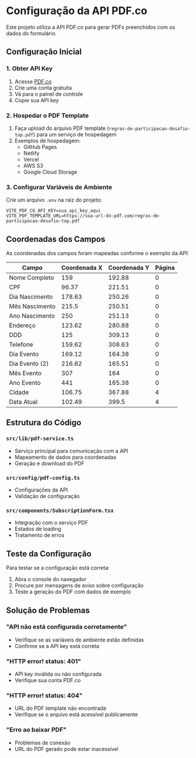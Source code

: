 # Configuração da API PDF.co

Este projeto utiliza a API PDF.co para gerar PDFs preenchidos com os dados do formulário.

## Configuração Inicial

### 1. Obter API Key

1. Acesse [PDF.co](https://pdf.co)
2. Crie uma conta gratuita
3. Vá para o painel de controle
4. Copie sua API key

### 2. Hospedar o PDF Template

1. Faça upload do arquivo PDF template (`regras-de-participacao-desafio-top.pdf`) para um serviço de hospedagem
2. Exemplos de hospedagem:
   - GitHub Pages
   - Netlify
   - Vercel
   - AWS S3
   - Google Cloud Storage

### 3. Configurar Variáveis de Ambiente

Crie um arquivo `.env` na raiz do projeto:

```env
VITE_PDF_CO_API_KEY=sua_api_key_aqui
VITE_PDF_TEMPLATE_URL=https://sua-url-do-pdf.com/regras-de-participacao-desafio-top.pdf
```

## Coordenadas dos Campos

As coordenadas dos campos foram mapeadas conforme o exemplo da API:

| Campo | Coordenada X | Coordenada Y | Página |
|-------|-------------|-------------|---------|
| Nome Completo | 159 | 192.88 | 0 |
| CPF | 96.37 | 221.51 | 0 |
| Dia Nascimento | 178.63 | 250.26 | 0 |
| Mês Nascimento | 215.5 | 250.51 | 0 |
| Ano Nascimento | 250 | 251.13 | 0 |
| Endereço | 123.62 | 280.88 | 0 |
| DDD | 125 | 309.13 | 0 |
| Telefone | 159.62 | 308.63 | 0 |
| Dia Evento | 169.12 | 164.38 | 0 |
| Dia Evento (2) | 216.62 | 165.51 | 0 |
| Mês Evento | 307 | 164 | 0 |
| Ano Evento | 441 | 165.38 | 0 |
| Cidade | 106.75 | 367.88 | 4 |
| Data Atual | 102.49 | 399.5 | 4 |

## Estrutura do Código

### `src/lib/pdf-service.ts`
- Serviço principal para comunicação com a API
- Mapeamento de dados para coordenadas
- Geração e download do PDF

### `src/config/pdf-config.ts`
- Configurações da API
- Validação de configuração

### `src/components/SubscriptionForm.tsx`
- Integração com o serviço PDF
- Estados de loading
- Tratamento de erros

## Teste da Configuração

Para testar se a configuração está correta:

1. Abra o console do navegador
2. Procure por mensagens de aviso sobre configuração
3. Teste a geração do PDF com dados de exemplo

## Solução de Problemas

### "API não está configurada corretamente"
- Verifique se as variáveis de ambiente estão definidas
- Confirme se a API key está correta

### "HTTP error! status: 401"
- API key inválida ou não configurada
- Verifique sua conta PDF.co

### "HTTP error! status: 404"
- URL do PDF template não encontrada
- Verifique se o arquivo está acessível publicamente

### "Erro ao baixar PDF"
- Problemas de conexão
- URL do PDF gerado pode estar inacessível 